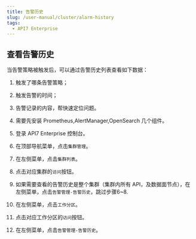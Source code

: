 ```yaml
---
title: 告警历史
slug: /user-manual/cluster/alarm-history
tags:
  - API7 Enterprise
---
```


## 查看告警历史



当告警策略被触发后，可以通过告警历史列表查看如下数据：
1. 触发了哪条告警策略；
2. 触发告警的时间；
3. 告警记录的内容，帮快速定位问题。



1. 需要先安装 Prometheus,AlertManager,OpenSearch 几个组件。



1.   登录 API7 Enterprise 控制台。

2. 在顶部导航菜单，点击`集群管理`。

3. 在左侧菜单，点击`集群列表`。

4. 点击对应集群的`访问`按钮。

5. 如果需要查看的告警历史是整个集群（集群内所有 API，及数据面节点），在左侧菜单，点击`告警管理-告警历史`，跳过步骤6~8.

6. 在左侧菜单，点击`工作分区`。

7. 点击对应工作分区的`访问`按钮。

8. 在左侧菜单，点击`告警管理-告警历史`。
